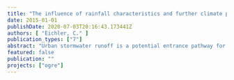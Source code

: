 ```yaml
---
title: "The influence of rainfall characteristics and further climate properties on trace pollutants in urban stormwater runoff"
date: 2015-01-01
publishDate: 2020-07-03T20:16:43.173441Z
authors: [ "Eichler, C." ]
publication_types: ["7"]
abstract: "Urban stormwater runoff is a potential entrance pathway for a wide range of anthropogenic trace pollutants, like biocides, plasticizers, heavy metals or flame retardants, to urban lakes and rivers. However, little is known on dependencies of the occurrence of these trace pollutants on rain event characteristics and climate or seasonal influences. Furthermore, the importance of such dependencies for the calculation of loads and the uncertainties involved are unclear. This thesis evaluates possible correlations between trace pollutant concentrations in urban stormwater runoff and rain event characteristics together with further climate and seasonal influences, based on a large set of measurements from the project “Trace organics in Berlin stormwater runoff (OgRe)”. Here, samples were taken in a one-year monitoring program for five stormwater catchments representing specific urban structure types. Additionally, this thesis investigates whether the consideration of those correlations is necessary for the calculation of loads or whether the use of a mean concentration is sufficient. A method for the correlation analysis is developed and applied to the data, under the requirement to use just one influencing factor (predictor) per correlation and to keep the models simple. Regression models are fitted with regard to normal and log-normal error distributions. The models are evaluated regarding their goodness of fit using the Nash-Sutcliffe efficiency, the log-likelihood ratio, and the prediction coefficient of determination. For 45 out of 48 of the considered substances at least one correlation (i.e. in one of the five catchments) with rain or climate predictors is found. In addition, it is demonstrated that seasonal influences have an effect on substance concentrations for 25 out of 48 substances. Thus, the selected predictor values prove useful to explain the measured concentrations. Only 11 substances show the same correlation with a rain/climate predictor in four catchments and none in all five catchments. So, while concentrations for single events in one catchment can be well explained by the correlations, overall concentration patterns seem to be strongly influenced by the catchment, i.e. its urban structure type. Furthermore, it is shown that the assumption of a normally distributed error does not represent the data adequately in most cases. Consideration of a log-normal error distribution improves most regression models significantly. Regarding single substances, the correlation analysis helps to explain observed patterns. For instance, terbuthylazine, an agricultural pesticide, was only detected during typical application months of May and June, with the same observation in all five catchments. Accordingly, atmospheric deposition from the agricultural surroundings seems a reasonable explanation. In a second example, nicotine was found at very high concentrations in four catchments for low rain event durations, showing a strong decrease with increasing duration. This behavior can be explained by the fast elution of nicotine from cigarette butts within the first minutes of a rain event, followed by dilution during longer rain events. An exemplary load estimation based on a 30-year rain series for Berlin using a Monte Carlo simulation demonstrates that the use of regression models versus mean concentrations can lead to very different results. The reason lies in the selection of sampled rain events which are not distributed according their contribution to the total runoff volume (there should be more small to medium rain events, which contribute more to the total runoff volume). In conclusion, errors in the load estimation can result from i) using a mean concentration instead of a valid correlation, but also from ii) using a non-valid correlation. This underlines the importance of performing a correlation analysis before load calculations, but also the importance of a critical evaluation of the sample data and the correlations. For the latter, a combined evaluation along several goodness-of-fit metrics is suggested, together with plausibility checks of the correlation and of the considered range of values within which the regression model is applied."
featured: false
publication: ""
projects: ["ogre"]
---
```


